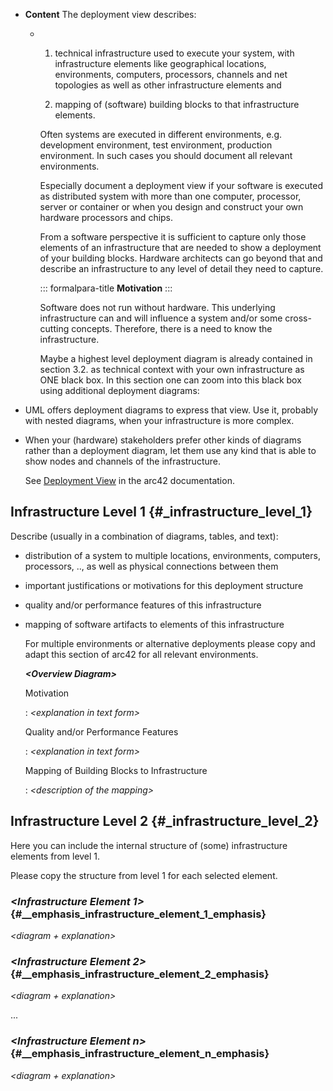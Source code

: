 - **Content**
  The deployment view describes:
	- 1.  technical infrastructure used to execute your system, with
	    infrastructure elements like geographical locations, environments,
	    computers, processors, channels and net topologies as well as other
	    infrastructure elements and
	  
	  2.  mapping of (software) building blocks to that infrastructure
	    elements.
	  
	  Often systems are executed in different environments, e.g. development
	  environment, test environment, production environment. In such cases you
	  should document all relevant environments.
	  
	  Especially document a deployment view if your software is executed as
	  distributed system with more than one computer, processor, server or
	  container or when you design and construct your own hardware processors
	  and chips.
	  
	  From a software perspective it is sufficient to capture only those
	  elements of an infrastructure that are needed to show a deployment of
	  your building blocks. Hardware architects can go beyond that and
	  describe an infrastructure to any level of detail they need to capture.
	  
	  ::: formalpara-title
	  **Motivation**
	  :::
	  
	  Software does not run without hardware. This underlying infrastructure
	  can and will influence a system and/or some cross-cutting concepts.
	  Therefore, there is a need to know the infrastructure.
	  
	  Maybe a highest level deployment diagram is already contained in section
	  3.2. as technical context with your own infrastructure as ONE black box.
	  In this section one can zoom into this black box using additional
	  deployment diagrams:
- UML offers deployment diagrams to express that view. Use it,
    probably with nested diagrams, when your infrastructure is more
    complex.
- When your (hardware) stakeholders prefer other kinds of diagrams
    rather than a deployment diagram, let them use any kind that is able
    to show nodes and channels of the infrastructure.
  
  See [Deployment View](https://docs.arc42.org/section-7/) in the arc42
  documentation.
## Infrastructure Level 1 {#_infrastructure_level_1}

Describe (usually in a combination of diagrams, tables, and text):
- distribution of a system to multiple locations, environments,
    computers, processors, .., as well as physical connections between
    them
- important justifications or motivations for this deployment
    structure
- quality and/or performance features of this infrastructure
- mapping of software artifacts to elements of this infrastructure
  
  For multiple environments or alternative deployments please copy and
  adapt this section of arc42 for all relevant environments.
  
  ***\<Overview Diagram>***
  
  Motivation
  
  :   *\<explanation in text form>*
  
  Quality and/or Performance Features
  
  :   *\<explanation in text form>*
  
  Mapping of Building Blocks to Infrastructure
  
  :   *\<description of the mapping>*
## Infrastructure Level 2 {#_infrastructure_level_2}

Here you can include the internal structure of (some) infrastructure
elements from level 1.

Please copy the structure from level 1 for each selected element.
### *\<Infrastructure Element 1>* {#__emphasis_infrastructure_element_1_emphasis}

*\<diagram + explanation>*
### *\<Infrastructure Element 2>* {#__emphasis_infrastructure_element_2_emphasis}

*\<diagram + explanation>*

...
### *\<Infrastructure Element n>* {#__emphasis_infrastructure_element_n_emphasis}

*\<diagram + explanation>*